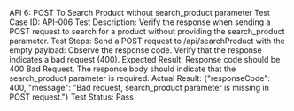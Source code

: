 API 6: POST To Search Product without search_product parameter
Test Case ID: API-006
Test Description: Verify the response when sending a POST request to search for a product without providing the search_product parameter.
Test Steps:
Send a POST request to /api/searchProduct with the empty payload:
Observe the response code.
Verify that the response indicates a bad request (400).
Expected Result:
Response code should be 400 Bad Request.
The response body should indicate that the search_product parameter is required.
Actual Result:
{"responseCode": 400, "message": "Bad request, search_product parameter is missing in POST request."}
Test Status:  Pass
